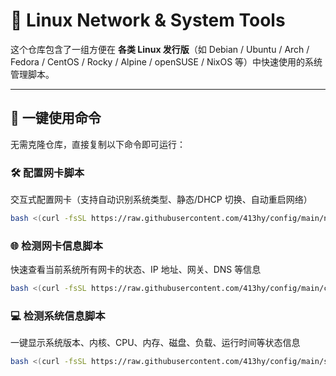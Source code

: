 # 🧩 Linux Network & System Tools

这个仓库包含了一组方便在 **各类 Linux 发行版**（如 Debian / Ubuntu / Arch / Fedora / CentOS / Rocky / Alpine / openSUSE / NixOS 等）中快速使用的系统管理脚本。

---

## 🚀 一键使用命令

无需克隆仓库，直接复制以下命令即可运行：

### 🛠️ 配置网卡脚本
交互式配置网卡（支持自动识别系统类型、静态/DHCP 切换、自动重启网络）  
```bash
bash <(curl -fsSL https://raw.githubusercontent.com/413hy/config/main/netconfig.sh)
```

### 🌐 检测网卡信息脚本
快速查看当前系统所有网卡的状态、IP 地址、网关、DNS 等信息
```bash
bash <(curl -fsSL https://raw.githubusercontent.com/413hy/config/main/check.sh)
```

### 💻 检测系统信息脚本
一键显示系统版本、内核、CPU、内存、磁盘、负载、运行时间等状态信息
```bash
bash <(curl -fsSL https://raw.githubusercontent.com/413hy/config/main/system.sh)
```

